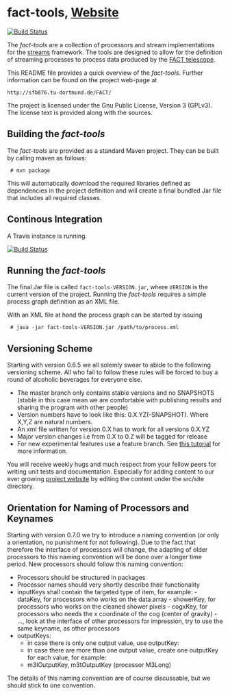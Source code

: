 fact-tools, [Website](http://sfb876.tu-dortmund.de/FACT/)  
=============
[![Build Status](https://travis-ci.org/fact-project/fact-tools.svg?branch=master)](https://travis-ci.org/fact-project/fact-tools)

The *fact-tools* are a collection of processors and stream implementations
for the [streams](http://www.jwall.org/streams/) framework. The tools are
designed to allow for the definition of streaming processes to process data
produced by the [FACT telescope](http://www.isdc.unige.ch/fact/).

This README file provides a quick overview of the *fact-tools*. Further
information can be found on the project web-page at

	http://sfb876.tu-dortmund.de/FACT/


The project is licensed under the Gnu Public License, Version 3 (GPLv3).
The license text is provided along with the sources.



Building the *fact-tools*
-------------------------

The *fact-tools* are provided as a standard Maven project. They can be
built by calling maven as follows:

     # mvn package

This will automatically download the required libraries defined as dependencies
in the project definition and will create a final bundled Jar file that
includes all required classes.

Continous Integration
-------------------------

A Travis instance is running. 

[![Build Status](https://travis-ci.org/fact-project/fact-tools.svg?branch=master)](https://travis-ci.org/fact-project/fact-tools)



Running the *fact-tools*
------------------------

The final Jar file is called `fact-tools-VERSION.jar`, where `VERSION` is the
current version of the project. Running the *fact-tools* requires a simple
process graph definition as an XML file.

With an XML file at hand the process graph can be started by issuing

     # java -jar fact-tools-VERSION.jar /path/to/process.xml
     
     
Versioning Scheme
---------------
Starting with version 0.6.5 we all solemly swear to abide to the following versioning scheme. All who fail to follow these rules will be forced
to buy a round of alcoholic beverages for everyone else.

* The master branch only contains stable versions and no SNAPSHOTS (stable in this case mean we are comfortable with publishing results and sharing the program with other people)
* Version numbers have to look like this:  0.X.YZ(-SNAPSHOT). Where X,Y,Z are natural numbers.
* An xml file written for version 0.X has to work for all versions 0.X.YZ
* Major version changes i.e from 0.X to 0.Z will be tagged for release
* For new experimental features use a feature branch. See [this tutorial](http://git-scm.com/book/en/Git-Branching-Basic-Branching-and-Merging) for more information.

You will receive weekly hugs and much respect from your fellow peers for writing unit tests and documentation. 
Especially for adding content to our ever growing [project website](http://sfb876.tu-dortmund.de/FACT/) by editing
the content under the src/site directory.
  

Orientation for Naming of Processors and Keynames
---------------
Starting with version 0.7.0 we try to introduce a naming convention (or only a orientation, no punishment for not following). Due to the fact that therefore the interface of processors will change, the adapting of older processors to this naming convention will be done over a longer time period. New processors should follow this naming convention:

* Processors should be structured in packages
* Processor names should very shortly describe their functionality
* inputKeys shall contain the targeted type of item, for example:
      - dataKey, for processors who works on the data array
      - showerKey, for processors who works on the cleaned shower pixels
      - cogxKey, for processors who needs the x coordinate of the cog (center of gravity)
      - ..., look at the interface of other processors for impression, try to use the same keyname, as other processors
* outputKeys:
     - in case there is only one output value, use outputKey:
     - in case there are more than one output value, create one outputKey for each value, for example:
     - m3lOutputKey, m3tOutputKey (processor M3Long)


The details of this naming convention are of course discussable, but we should stick to one convention.

